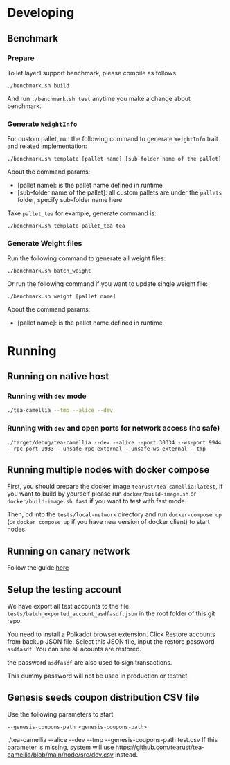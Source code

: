# Developing

## Benchmark

### Prepare

To let layer1 support benchmark, please compile as follows:

```
./benchmark.sh build
```

And run `./benchmark.sh test` anytime you make a change about benchmark.

### Generate `WeightInfo`
For custom pallet, run the following command to generate `WeightInfo` trait and related implementation:
```
./benchmark.sh template [pallet name] [sub-folder name of the pallet]
```
About the command params:
- [pallet name]: is the pallet name defined in runtime
- [sub-folder name of the pallet]: all custom pallets are under the `pallets` folder, specify sub-folder name here

Take `pallet_tea` for example, generate command is:
```
./benchmark.sh template pallet_tea tea
```

### Generate Weight files

Run the following command to generate all weight files:
```
./benchmark.sh batch_weight
```

Or run the following command if you want to update single weight file:
```
./benchmark.sh weight [pallet name]
```

About the command params:
- [pallet name]: is the pallet name defined in runtime

# Running
## Running on native host
### Running with `dev` mode 

```bash
./tea-camellia --tmp --alice --dev
```
### Running with `dev` and open ports for network access (no safe)
```
./target/debug/tea-camellia --dev --alice --port 30334 --ws-port 9944 --rpc-port 9933 --unsafe-rpc-external --unsafe-ws-external --tmp
```

## Running multiple nodes with docker compose
First, you should prepare the docker image `tearust/tea-camellia:latest`, if you want to build by yourself please run `docker/build-image.sh` or `docker/build-image.sh fast` if you want to test with fast mode.

Then, cd into the `tests/local-network` directory and run `docker-compose up` (or `docker compose up` if you have new version of docker client) to start nodes.

## Running on canary network
Follow the guide [here](https://github.com/tearust/tea-camellia/tree/main/tests/canary-network)

## Setup the testing account
We have export all test accounts to the file `tests/batch_exported_account_asdfasdf.json` in the root folder of this git repo.

You need to install a Polkadot browser extension. Click Restore accounts from backup JSON file. Select this JSON file, input the restore password `asdfasdf`. You can see all acounts are restored.

the password `asdfasdf` are also used to sign transactions.

This dummy password will not be used in production or testnet. 




## Genesis seeds coupon distribution CSV file
Use the following parameters to start

`--genesis-coupons-path <genesis-coupons-path>`


./tea-camellia --alice --dev --tmp --genesis-coupons-path test.csv
If this parameter is missing, system will use https://github.com/tearust/tea-camellia/blob/main/node/src/dev.csv instead.
